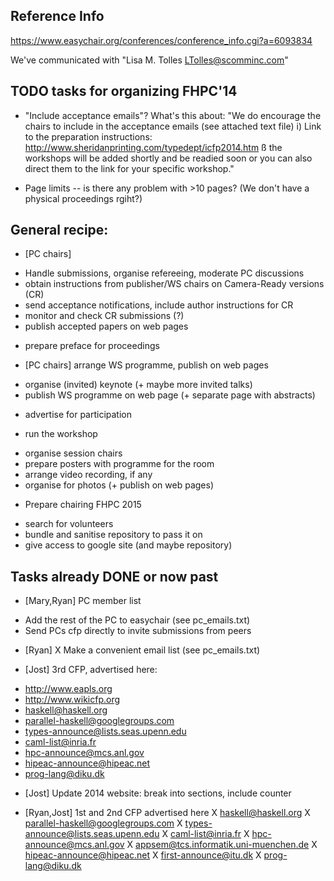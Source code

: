 

Reference Info
--------------

   https://www.easychair.org/conferences/conference_info.cgi?a=6093834

We've communicated with "Lisa M. Tolles <LTolles@scomminc.com>"



TODO tasks for organizing FHPC'14 
---------------------------------

 * "Include acceptance emails"?  What's this about:
     "We do encourage the chairs to include in the acceptance emails (see
      attached text file) i) Link to the preparation instructions:
      http://www.sheridanprinting.com/typedept/icfp2014.htm ß the
      workshops will be added shortly and be readied soon or you can also
      direct them to the link for your specific workshop."

 * Page limits -- is there any problem with >10 pages?  (We don't have
   a physical proceedings rgiht?)


General recipe:
---------------

 * [PC chairs] 
  - Handle submissions, organise refereeing, moderate PC discussions
  - obtain instructions from publisher/WS chairs on Camera-Ready versions (CR) 
  - send acceptance notifications, include author instructions for CR
  - monitor and check CR submissions (?)
  - publish accepted papers on web pages

 * prepare preface for proceedings

 * [PC chairs] arrange WS programme, publish on web pages
  - organise (invited) keynote (+ maybe more invited talks)
  - publish WS programme on web page (+ separate page with abstracts) 

 * advertise for participation

 * run the workshop
  - organise session chairs
  - prepare posters with programme for the room
  - arrange video recording, if any
  - organise for photos (+ publish on web pages)

 * Prepare chairing FHPC 2015
  - search for volunteers
  - bundle and sanitise repository to pass it on 
  - give access to google site (and maybe repository)

Tasks already DONE or now past
------------------------------

 * [Mary,Ryan] PC member list
  - Add the rest of the PC to easychair (see pc_emails.txt)
  - Send PCs cfp directly to invite submissions from peers

 * [Ryan]
  X Make a convenient email list (see pc_emails.txt)

 * [Jost] 3rd CFP, advertised here:
  - http://www.eapls.org
  - http://www.wikicfp.org
  - haskell@haskell.org
  - parallel-haskell@googlegroups.com
  - types-announce@lists.seas.upenn.edu
  - caml-list@inria.fr
  - hpc-announce@mcs.anl.gov
  - hipeac-announce@hipeac.net
  - prog-lang@diku.dk

 * [Jost] Update 2014 website: break into sections, include counter

 * [Ryan,Jost] 1st and 2nd CFP advertised here
  X  haskell@haskell.org
  X  parallel-haskell@googlegroups.com
  X  types-announce@lists.seas.upenn.edu
  X  caml-list@inria.fr
  X hpc-announce@mcs.anl.gov
  X appsem@tcs.informatik.uni-muenchen.de
  X hipeac-announce@hipeac.net
  X first-announce@itu.dk
  X prog-lang@diku.dk

